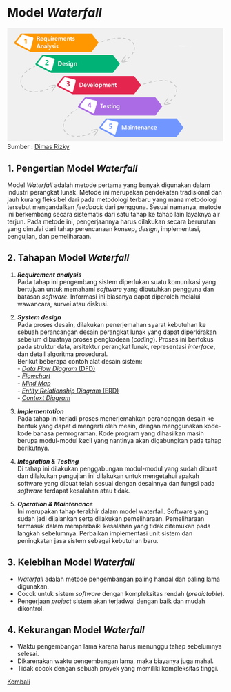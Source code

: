 # Model *Waterfall*
![Waterfall](images/waterfall.png)  
Sumber : [Dimas Rizky](https://medium.com/dot-intern/sdlc-metode-waterfall-5ae2071f161d)

## 1. Pengertian Model *Waterfall*
Model *Waterfall* adalah metode pertama yang banyak digunakan dalam industri perangkat lunak. Metode ini merupakan pendekatan tradisional dan jauh kurang fleksibel dari pada metodologi terbaru yang mana metodologi tersebut mengandalkan *feedback* dari pengguna. Sesuai namanya, metode ini berkembang secara sistematis dari satu tahap ke tahap lain layaknya air terjun. Pada metode ini, pengerjaannya harus dilakukan secara berurutan yang dimulai dari tahap perencanaan konsep, *design*, implementasi, pengujian, dan pemeliharaan.

## 2. Tahapan Model *Waterfall*
  1. ***Requirement analysis***  
  Pada tahap ini pengembang sistem diperlukan suatu komunikasi yang bertujuan untuk memahami *software* yang dibutuhkan pengguna dan batasan *software*. Informasi ini biasanya dapat diperoleh melalui wawancara, survei atau diskusi.

  2. ***System design***  
  Pada proses desain, dilakukan penerjemahan syarat kebutuhan ke sebuah perancangan desain perangkat lunak yang dapat diperkirakan sebelum dibuatnya proses pengkodean (*coding*). Proses ini berfokus pada struktur data, arsitektur perangkat lunak, representasi *interface*, dan detail algoritma prosedural.  
  Berikut beberapa contoh alat desain sistem:  
    - [*Data Flow Diagram* (DFD)](https://glints.com/id/lowongan/dfd-adalah/#.YVZ3kJpByHs)  
    - [*Flowchart*](https://www.dicoding.com/blog/flowchart-adalah/)  
    - [*Mind Map*](https://www.gramedia.com/best-seller/pengertian-mind-mapping/)  
    - [*Entity Relationship Diagram* (ERD)](https://www.dewaweb.com/blog/entity-relationship-diagram/)  
    - [*Context Diagram*](https://anaktik.com/diagram-konteks/)  

  3. ***Implementation***  
  Pada tahap ini terjadi proses menerjemahkan perancangan desain ke bentuk yang dapat dimengerti oleh mesin, dengan menggunakan kode-kode bahasa pemrograman. Kode program yang dihasilkan masih berupa modul-modul kecil yang nantinya akan digabungkan pada tahap berikutnya.

  4. ***Integration & Testing***  
  Di tahap ini dilakukan penggabungan modul-modul yang sudah dibuat dan dilakukan pengujian ini dilakukan untuk mengetahui apakah software yang dibuat telah sesuai dengan desainnya dan fungsi pada *software* terdapat kesalahan atau tidak.

  5. ***Operation & Maintenance***  
  Ini merupakan tahap terakhir dalam model waterfall. Software yang sudah jadi dijalankan serta dilakukan pemeliharaan. Pemeliharaan termasuk dalam memperbaiki kesalahan yang tidak ditemukan pada langkah sebelumnya. Perbaikan implementasi unit sistem dan peningkatan jasa sistem sebagai kebutuhan baru.

## 3. Kelebihan Model *Waterfall*
  - *Waterfall* adalah metode pengembangan paling handal dan paling lama digunakan.
  - Cocok untuk sistem *software* dengan kompleksitas rendah (*predictable*).
  - Pengerjaan *project* sistem akan terjadwal dengan baik dan mudah dikontrol.

## 4. Kekurangan Model *Waterfall*
  - Waktu pengembangan lama karena harus menunggu tahap sebelumnya selesai.
  - Dikarenakan waktu pengembangan lama, maka biayanya juga mahal.
  - Tidak cocok dengan sebuah proyek yang memiliki kompleksitas tinggi.

[Kembali](README.md)